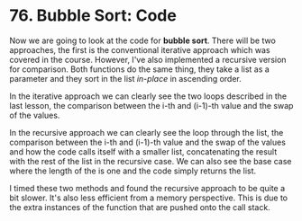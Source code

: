 # 76. Bubble Sort: Code

Now we are going to look at the code for **bubble sort**. There will be two approaches, the first is the conventional iterative approach which was covered in the course. However, I've also implemented a recursive version for comparison. Both functions do the same thing, they take a list as a parameter and they sort in the list *in-place* in ascending order.

In the iterative approach we can clearly see the two loops described in the last lesson, the comparison between the i-th and (i-1)-th value and the swap of the values.

In the recursive approach we can clearly see the loop through the list, the comparison between the i-th and (i-1)-th value and the swap of the values and how the code calls itself with a smaller list, concatenating the result with the rest of the list in the recursive case. We can also see the base case where the length of the is one and the code simply returns the list.

I timed these two methods and found the recursive approach to be quite a bit slower. It's also less efficient from a memory perspective. This is due to the extra instances of the function that are pushed onto the call stack.
